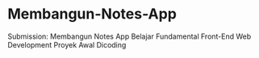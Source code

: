 # Membangun-Notes-App
Submission: Membangun Notes App Belajar Fundamental Front-End Web Development Proyek Awal Dicoding
